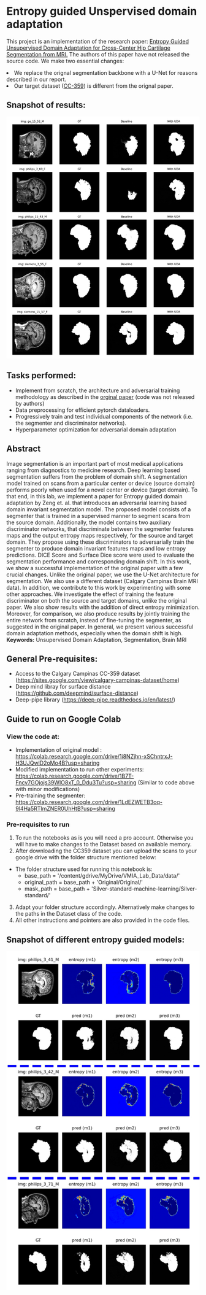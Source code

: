 # Entropy guided Unspervised domain adaptation
This project is an implementation of the research paper: <a href="https://www.researchgate.net/publication/345238526_Entropy_Guided_Unsupervised_Domain_Adaptation_for_Cross-Center_Hip_Cartilage_Segmentation_from_MRI">Entropy Guided Unsupervised Domain Adaptation for Cross-Center Hip Cartilage Segmentation from MRI.</a> The authors of this paper have not released the source code.
We make two essential changes:
<li>We replace the orignal segmentation backbone with a U-Net for reasons described in our report.</li>
<li>Our target dataset (<a href="https://sites.google.com/view/calgary-campinas-dataset/home">CC-359</a>) is different from the orignal paper.</li>

## Snapshot of results:
![alt text](https://github.com/rohilrao/BrainMRI_Segmentation_UDA/blob/main/src/images/AllDomainsPlot.png)


## Tasks performed:
<ul>
  <li>Implement from scratch, the architecture and adversarial training methodology as described in the 
<a href="https://www.researchgate.net/publication/345238526_Entropy_Guided_Unsupervised_Domain_Adaptation_for_Cross-Center_Hip_Cartilage_Segmentation_from_MRI">orginal paper</a> (code was not released by authors)</li>
  <li>Data preprocessing for efficient pytorch dataloaders.</li>
  <li>Progressively train and test individual components of the network (i.e. the segmenter and discriminator networks).</li>
  <li>Hyperparameter optimization for adversarial domain adaptation</li>
</ul>


## Abstract
Image segmentation is an important part of most medical applications ranging from diagnostics to medicine research. Deep learning based segmentation suffers from the problem of domain shift. A segmentation model trained on
scans from a particular center or device (source domain) performs poorly when used for a novel center or device (target
domain). To that end, in this lab, we implement a paper for Entropy guided domain adaptation by Zeng et. al. that introduces
an adversarial learning based domain invariant segmentation model. The proposed model consists of a segmenter that is
trained in a supervised manner to segment scans from the source domain. Additionally, the model contains two auxiliary
discriminator networks, that discriminate between the segmenter features maps and the output entropy maps respectively, for
the source and target domain. They propose using these discriminators to adversarially train the segmenter to produce domain
invariant features maps and low entropy predictions. DICE Score and Surface Dice score were used to evaluate the segmentation
performance and corresponding domain shift. In this work, we show a successful implementation of the original paper with a
few crucial changes. Unlike the original paper, we use the U-Net architecture for segmentation. We also use a different dataset
(Calgary Campinas Brain MRI data). In addition, we contribute to this work by experimenting with some other approaches. We
investigate the effect of training the feature discriminator on both the source and target domains, unlike the original paper. We
also show results with the addition of direct entropy minimization. Moreover, for comparison, we also produce results by jointly
training the entire network from scratch, instead of fine-tuning the segmenter, as suggested in the original paper. In general, we
present various successful domain adaptation methods, especially when the domain shift is high.<br>
**Keywords:** Unsupervised Domain Adaptation, Segmentation, Brain MRI

## General Pre-requisites:
- Access to the Calgary Campinas CC-359 dataset (https://sites.google.com/view/calgary-campinas-dataset/home)
- Deep mind libray for surface distance (https://github.com/deepmind/surface-distance)
- Deep-pipe library (https://deep-pipe.readthedocs.io/en/latest/)

## Guide to run on Google Colab

### View the code at:
 - Implementation of original model : https://colab.research.google.com/drive/1i8NZjhn-xSChntrxJ-H3UJQwlD2oMo4B?usp=sharing
 - Modified implementation to run other experiments: https://colab.research.google.com/drive/1B7T-Fncv7GOjojs39WIO8xT_0_Ddu3Tu?usp=sharing (Similar to code above with minor modifications)
 - Pre-training the segmenter: https://colab.research.google.com/drive/1LdEZWETB3oq-9l4Ha5RTlmZNER0UhHtB?usp=sharing

### Pre-requisites to run
 1. To run the notebooks as is you will need a pro account. Otherwise you will have to make changes to the Dataset based on available memory.
 2. After downloading the CC359 dataset you can upload the scans to your google drive with the folder structure mentioned below:

  - The folder structure used for running this notebook is: 
    - base_path = '/content/gdrive/MyDrive/VMIA_Lab_Data/data/'
    - original_path = base_path + 'Original/Original/'
    - mask_path = base_path + 'Silver-standard-machine-learning/Silver-standard/'

3. Adapt your folder structure accordingly. Alternatively make changes to the paths in the Dataset class of the code.
4. All other instructions and pointers are also provided in the code files.


## Snapshot of different entropy guided models:
![alt text](https://github.com/rohilrao/BrainMRI_Segmentation_UDA/blob/main/src/images/entropy_plots_split.jpg)
